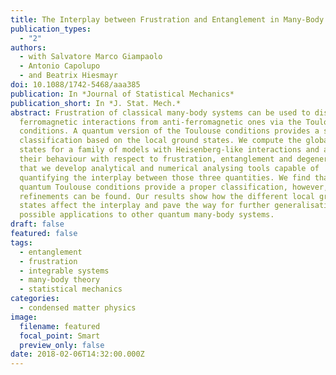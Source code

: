 ```yaml
---
title: The Interplay between Frustration and Entanglement in Many-Body Systems
publication_types:
  - "2"
authors:
  - with Salvatore Marco Giampaolo
  - Antonio Capolupo
  - and Beatrix Hiesmayr
doi: 10.1088/1742-5468/aaa385
publication: In *Journal of Statistical Mechanics*
publication_short: In *J. Stat. Mech.*
abstract: Frustration of classical many-body systems can be used to distinguish
  ferromagnetic interactions from anti-ferromagnetic ones via the Toulouse
  conditions. A quantum version of the Toulouse conditions provides a similar
  classification based on the local ground states. We compute the global ground
  states for a family of models with Heisenberg-like interactions and analyse
  their behaviour with respect to frustration, entanglement and degeneracy. For
  that we develop analytical and numerical analysing tools capable of
  quantifying the interplay between those three quantities. We find that the
  quantum Toulouse conditions provide a proper classification, however,
  refinements can be found. Our results show how the different local ground
  states affect the interplay and pave the way for further generalisation and
  possible applications to other quantum many-body systems.
draft: false
featured: false
tags:
  - entanglement
  - frustration
  - integrable systems
  - many-body theory
  - statistical mechanics
categories:
  - condensed matter physics
image:
  filename: featured
  focal_point: Smart
  preview_only: false
date: 2018-02-06T14:32:00.000Z
---
```

